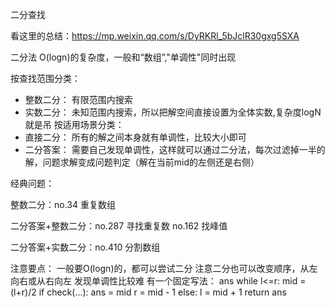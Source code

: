 二分查找

看这里的总结：https://mp.weixin.qq.com/s/DyRKRl_5bJclR30gxg5SXA

二分法 O(logn)的复杂度，一般和“数组”,"单调性"同时出现

按查找范围分类：
- 整数二分： 有限范围内搜索
- 实数二分： 未知范围内搜索，所以把解空间直接设置为全体实数,复杂度logN就是吊
按适用场景分类：
- 直接二分： 所有的解之间本身就有单调性，比较大小即可
- 二分答案： 需要自己发现单调性，这样就可以通过二分法，每次过滤掉一半的解，问题求解变成问题判定（解在当前mid的左侧还是右侧）

经典问题：

整数二分：no.34 重复数组

二分答案+整数二分：no.287 寻找重复数  no.162 找峰值

二分答案+实数二分：no.410 分割数组 

注意要点：
一般要O(logn)的，都可以尝试二分
注意二分也可以改变顺序，从左向右或从右向左
发现单调性比较难
有一个固定写法：
ans
while l<=r:
   mid = (l+r)/2
   if check(...):
      ans = mid
      r = mid - 1
   else:
      l = mid + 1
return ans
